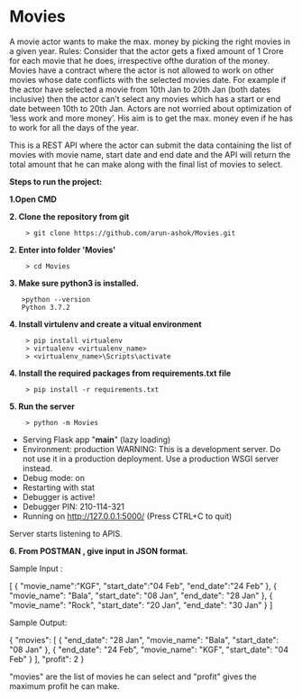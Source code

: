 # Movies
A movie actor wants to make the max. money by picking the right movies in a given year.
Rules:
Consider that the actor gets a fixed amount of 1 Crore for each movie that he does, irrespective ofthe duration of the money. 
Movies have a contract where the actor is not allowed to work on other movies whose date conflicts with the selected movies date. 
For example if the actor have selected a movie from 10th Jan to 20th Jan (both dates inclusive) then the actor can’t select any movies 
which has a start or end date between 10th to 20th Jan.
Actors are not worried about optimization of ‘less work and more money’. His aim is to get the max. money 
even if he has to work for all the days of the year.

This is a REST API where the actor can submit the data containing the list of movies with movie name, start date and end date and 
the API will return the total amount that he can make along with the final list of movies to select.


**Steps to run the project:**

**1.Open CMD**

**2. Clone the repository from git**
        
        > git clone https://github.com/arun-ashok/Movies.git
        
**2. Enter into folder 'Movies'**

        > cd Movies
        
**3. Make sure python3 is installed.**

       >python --version
       Python 3.7.2
       
**4. Install virtulenv and create a vitual environment**

        > pip install virtualenv
        > virtualenv <virtualenv_name>
        > <virtualenv_name>\Scripts\activate
        
**4. Install the required packages from requirements.txt file**

        > pip install -r requirements.txt

**5. Run the server**

        > python -m Movies
        
 * Serving Flask app "__main__" (lazy loading)
 * Environment: production
   WARNING: This is a development server. Do not use it in a production deployment.
   Use a production WSGI server instead.
 * Debug mode: on
 * Restarting with stat
 * Debugger is active!
 * Debugger PIN: 210-114-321
 * Running on http://127.0.0.1:5000/ (Press CTRL+C to quit)
        
Server starts listening to APIS.


**6. From POSTMAN , give input in JSON format.**

Sample Input :

[
        {
        "movie_name":"KGF",
        "start_date":"04 Feb",
        "end_date":"24 Feb"
        },
        {
		"movie_name": "Bala",
		"start_date": "08 Jan",
		"end_date": "28 Jan"
	    },
        {
		"movie_name": "Rock",
		"start_date": "20 Jan",
		"end_date": "30 Jan"
	    }
    ]
    
    
  Sample Output:
  
  {
  "movies": [
    {
      "end_date": "28 Jan",
      "movie_name": "Bala",
      "start_date": "08 Jan"
    },
    {
      "end_date": "24 Feb",
      "movie_name": "KGF",
      "start_date": "04 Feb"
    }
  ],
  "profit": 2
}

"movies" are the list of movies he can select and "profit" gives the maximum profit he can make.



 
